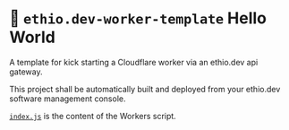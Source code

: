 # 👷 `ethio.dev-worker-template` Hello World

A template for kick starting a Cloudflare worker via an ethio.dev api gateway.

This project shall be automatically built and deployed from your ethio.dev software management console.

[`index.js`](./index.js) is the content of the Workers script.
